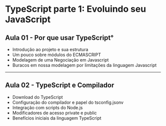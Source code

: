 # TypeScript parte 1: Evoluindo seu JavaScript

## Aula 01 - Por que usar TypeScript°
<ul>
  <li>Introdução ao projeto e sua estrutura</li>
  <li>Um pouco sobre módulos do ECMASCRIPT</li>
  <li>Modelagem de uma Negociação em Javascript</li>
  <li>Buracos em nossa modelagem por limitações da linguagem Javascript</li>
</ul>

---

## Aula 02 - TypeScript e Compilador
<ul>
  <li>Download do TypeScript</li>
  <li>Configuração do compilador e papel do tsconfig.jsonv</li>
  <li>Integração com scripts do Node.js</li>
  <li>Modificadores de acesso private e public</li>
  <li>Benefícios iniciais da linguagem TypeScript</li>
</ul>
